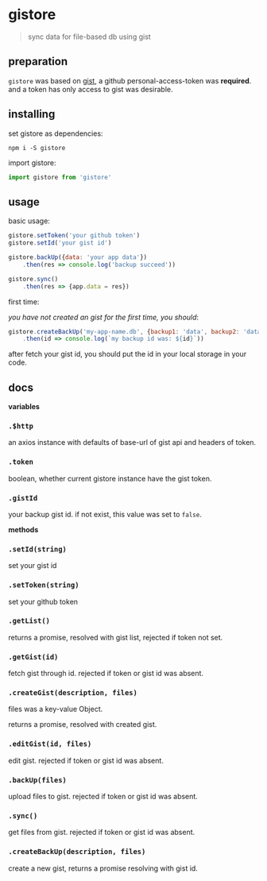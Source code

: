 # gistore

> sync data for file-based db using gist

## preparation

`gistore` was based on [gist](gist.github.com), a github personal-access-token was **required**. and a token has only access to gist was desirable.

## installing

set gistore as dependencies:

```shell
npm i -S gistore
```

import gistore:

```js
import gistore from 'gistore'
```

## usage

basic usage:
```js
gistore.setToken('your github token')
gistore.setId('your gist id')

gistore.backUp({data: 'your app data'})
    .then(res => console.log('backup succeed'))

gistore.sync()
    .then(res => {app.data = res})
```

first time:

*you have not created an gist for the first time, you should*:

```js
gistore.createBackUp('my-app-name.db', {backup1: 'data', backup2: 'data'})
    .then(id => console.log(`my backup id was: ${id}`))
```
after fetch your gist id, you should put the id in your local storage in your code.

## docs

**variables**

### `.$http`

an axios instance with defaults of base-url of gist api and headers of token.

### `.token`

boolean, whether current gistore instance have the gist token.

### `.gistId`

your backup gist id. if not exist, this value was set to `false`.

**methods**

### `.setId(string)`

set your gist id

### `.setToken(string)`

set your github token

### `.getList()`

returns a promise, resolved with gist list, rejected if token not set.

### `.getGist(id)`

fetch gist through id. rejected if token or gist id was absent.

### `.createGist(description, files)`

files was a key-value Object.

returns a promise, resolved with created gist.

### `.editGist(id, files)`

edit gist. rejected if token or gist id was absent.

### `.backUp(files)`

upload files to gist. rejected if token or gist id was absent.

### `.sync()`

get files from gist. rejected if token or gist id was absent.

### `.createBackUp(description, files)`

create a new gist, returns a promise resolving with gist id.